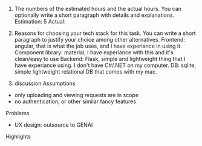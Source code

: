 1. The numbers of the estimated hours and the actual hours. You can optionally write a short
paragraph with details and explanations.
Estimation: 5
Actual: 

2. Reasons for choosing your tech stack for this task. You can write a short paragraph to justify
your choice among other alternatives.
Frontend: angular, that is what the job uses, and I have experiance in using it.
Component library: material, I have experiance with this and it's clean/easy to use
Backend: Flask, simple and lightweight thing that I have experiance using. I don't have C#/.NET on my computer.
DB: sqlite, simple lightweight relational DB that comes with my mac. 

3. discussion
Assumptions
- only uploading and viewing requests are in scope
- no authentication, or other similar fancy features

Problems
- UX design: outsource to GENAI


Highlights